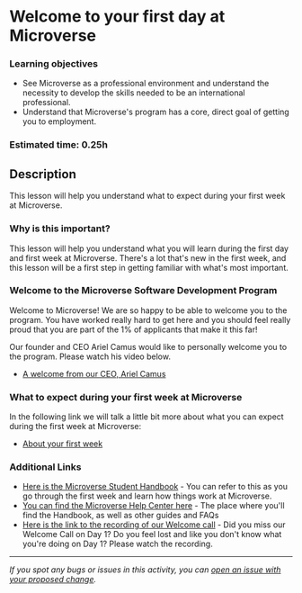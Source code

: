 # Welcome to your first day at Microverse

### Learning objectives

- See Microverse as a professional environment and understand the necessity to develop the skills needed to be an international professional.
- Understand that Microverse's program has a core, direct goal of getting you to employment.

### Estimated time: 0.25h

## Description

This lesson will help you understand what to expect during your first week at Microverse.

### Why is this important?

This lesson will help you understand what you will learn during the first day and first week at Microverse. There's a lot that's new in the first week, and this lesson will be a first step in getting familiar with what's most important.

### Welcome to the Microverse Software Development Program

Welcome to Microverse! We are so happy to be able to welcome you to the program. You have worked really hard to get here and you should feel really proud that you are part of the 1% of applicants that make it this far!

Our founder and CEO Ariel Camus would like to personally welcome you to the program. Please watch his video below.

- [A welcome from our CEO, Ariel Camus](https://www.loom.com/share/c4eb551b5cc348d3b03cddbba5a5a41f)

### What to expect during your first week at Microverse

In the following link we will talk a little bit more about what you can expect during the first week at Microverse:

- [About your first week](first-week-at-microverse.md)



### Additional Links
- [Here is the Microverse Student Handbook](https://microverse.zendesk.com/hc/en-us/categories/4411268097043-Student-Handbook-) - You can refer to this as you go through the first week and learn how things work at Microverse. 
- [You can find the Microverse Help Center here](https://microverse.zendesk.com/hc/en-us) - The place where you'll find the Handbook, as well as other guides and FAQs
- [Here is the link to the recording of our Welcome call](https://drive.google.com/file/d/1L_4thaanKG1boyvWAx5T9JWgOkOkskAD/view?usp=share_link) - Did you miss our Welcome Call on Day 1? Do you feel lost and like you don't know what you're doing on Day 1? Please watch the recording.



------

_If you spot any bugs or issues in this activity, you can [open an issue with your proposed change](https://github.com/microverseinc/curriculum-transversal-skills/blob/main/git-github/articles/open_issue.md)._
